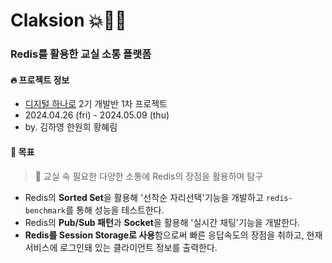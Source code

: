 # Claksion 💥🚗💨

### Redis를 활용한 교실 소통 플랫폼

#### 🔥 프로젝트 정보
- [디지털 하나로](https://hanaro.recruiter.co.kr/career/home) 2기 개발반 1차 프로젝트  
- 2024.04.26 (fri) - 2024.05.09 (thu)
- by. 김하영 한원희 황혜림

#### 🌳 목표
> 🧙 교실 속 필요한 다양한 소통에 Redis의 장점을 활용하며 탐구  
- Redis의 **Sorted Set**을 활용해 '선착순 자리선택'기능을 개발하고 `redis-benchmark`를 통해 성능을 테스트한다.
- Redis의 **Pub/Sub 패턴**과 **Socket**을 활용해 '실시간 채팅'기능을 개발한다.
- **Redis를 Session Storage로 사용**함으로써 빠른 응답속도의 장점을 취하고, 현재 서비스에 로그인돼 있는 클라이언트 정보를 출력한다.


